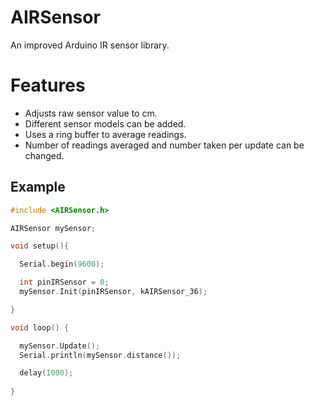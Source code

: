 # AIRSensor

An improved Arduino IR sensor library.

# Features

- Adjusts raw sensor value to cm.
- Different sensor models can be added.
- Uses a ring buffer to average readings.
- Number of readings averaged and number taken per update can be changed.

## Example

~~~c++
#include <AIRSensor.h>

AIRSensor mySensor;

void setup(){

  Serial.begin(9600);

  int pinIRSensor = 0;
  mySensor.Init(pinIRSensor, kAIRSensor_36);

}

void loop() {

  mySensor.Update();
  Serial.println(mySensor.distance());

  delay(1000);
  
}
~~~

